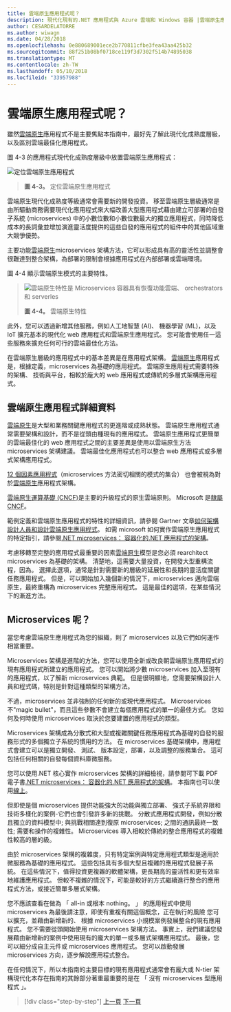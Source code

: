 ```yaml
---
title: 雲端原生應用程式呢？
description: 現代化現有的.NET 應用程式與 Azure 雲端和 Windows 容器 |雲端原生應用程式呢？
author: CESARDELATORRE
ms.author: wiwagn
ms.date: 04/28/2018
ms.openlocfilehash: 0e880689001ece2b770811cfbe3fea43aa425b32
ms.sourcegitcommit: 88f251b08bf0718ce119f3d7302f514b74895038
ms.translationtype: MT
ms.contentlocale: zh-TW
ms.lasthandoff: 05/10/2018
ms.locfileid: "33957988"
---
```

# <a name="what-about-cloud-native-applications"></a>雲端原生應用程式呢？

雖然[雲端原生](https://www.gartner.com/doc/3738117/comparing-leading-cloudnative-application-platforms)應用程式不是主要焦點本指南中，最好先了解此現代化成熟度層級，以及區別雲端最佳化應用程式。

圖 4-3 的應用程式現代化成熟度層級中放置雲端原生應用程式：

![定位雲端原生應用程式](./media/image3.png)

> **圖 4-3。** 定位雲端原生應用程式

雲端原生現代化成熟度等級通常會需要新的開發投資。 移至雲端原生層級通常是由所驅動商務需要現代化應用程式來大幅改善大型應用程式藉由建立可部署的自發子系統 (microservices) 中的小數位數和小數位數最大的獨立應用程式，同時降低成本的長詞彙並增加演進靈活度提供的這些自發的應用程式的組件中的其他區域重大競爭優勢。 

主要功能[雲端原生](https://www.gartner.com/doc/3181919/architect-design-cloudnative-applications)microservices 架構方法，它可以形成具有高的靈活性並調整會很難達到整合架構，為部署的限制會根據應用程式在內部部署或雲端環境。

圖 4-4 顯示雲端原生模式的主要特性。  

> ![雲端原生特性是 Microservices 容器具有恢復功能雲端、 orchestrators 和 serverles](./media/image4.png)
>
> **圖 4-4。** 雲端原生特性

此外，您可以透過新增其他服務，例如人工地智慧 (AI)、 機器學習 (ML)，以及 IoT 擴充基本的現代化 web 應用程式和雲端原生應用程式。 您可能會使用任一這些服務來擴充任何可行的雲端最佳化方法。

在雲端原生層級的應用程式中的基本差異是在應用程式架構。 [雲端原生](https://www.gartner.com/doc/3738117/comparing-leading-cloudnative-application-platforms)應用程式是，根據定義，microservices 為基礎的應用程式。 雲端原生應用程式需要特殊的架構、 技術與平台，相較於龐大的 web 應用程式或傳統的多層式架構應用程式。

## <a name="cloud-native-applications-details"></a>雲端原生應用程式詳細資料

[雲端原生](https://www.gartner.com/doc/3181919/architect-design-cloudnative-applications)是大型和業務關鍵應用程式的更進階或成熟狀態。 雲端原生應用程式通常需要架構和設計，而不是從頭由種現有的應用程式。 雲端原生應用程式更簡單的雲端最佳化的 web 應用程式之間的主要差異是使用以雲端原生方法 microservices 架構建議。 雲端最佳化應用程式也可以整合 web 應用程式或多層式架構應用程式。

[12 個因素應用程式](https://12factor.net/)（microservices 方法密切相關的模式的集合） 也會被視為對於[雲端原生](https://www.gartner.com/doc/3738117/comparing-leading-cloudnative-application-platforms)應用程式架構。

[雲端原生運算基礎 (CNCF)](https://www.cncf.io/)是主要的升級程式的原生雲端原則。 Microsoft 是[隸屬 CNCF](https://azure.microsoft.com/blog/announcing-cncf/)。

範例定義和雲端原生應用程式的特性的詳細資訊，請參閱 Gartner 文章[如何架構設計人員和設計雲端原生應用程式](https://www.gartner.com/doc/3181919/architect-design-cloudnative-applications)。 如需 microsoft 如何實作雲端原生應用程式的特定指引，請參閱[.NET microservices： 容器化的.NET 應用程式的架構](https://aka.ms/microservicesebook)。

考慮移轉至完整的應用程式最重要的因素[雲端原生](https://www.gartner.com/doc/3738117/comparing-leading-cloudnative-application-platforms)模型是您必須 rearchitect microservices 為基礎的架構。 清楚地，這需要大量投資，在開發大型重構流程，因為。 選擇此選項，通常是針對需要新的層級的延展性和長期的靈活度關鍵任務應用程式。 但是，可以開始加入幾個新的情況下，microservices 邁向雲端原生，最終重構為 microservices 完整應用程式。 這是最佳的選項，在某些情況下的漸進方法。

## <a name="what-about-microservices"></a>Microservices 呢？ 

當您考慮雲端原生應用程式為您的組織，則了 microservices 以及它們如何運作相當重要。

Microservices 架構是進階的方法，您可以使用全新或改良朝雲端原生應用程式的現有應用程式所建立的應用程式。 您可以開始將少數 microservices 加入至現有的應用程式，以了解新 microservices 典範。 但是很明顯地，您需要架構設計人員和程式碼，特別是針對這種類型的架構方法。

不過，microservices 並非強制的任何新的或現代應用程式。 Microservices 不"magic bullet"，而且這些參數不會建立每個應用程式的單一的最佳方式。 您如何及何時使用 microservices 取決於您要建置的應用程式的類型。

Microservices 架構成為分散式和大型或複雜關鍵任務應用程式為基礎的自發的服務形式的多個獨立子系統的慣用的方法。 在 microservices 基礎架構中，應用程式會建立可以是獨立開發、 測試、 版本設定，部署，以及調整的服務集合。 這可包括任何相關的自發每個資料庫微服務。

您可以使用.NET 核心實作 microservices 架構的詳細檢視，請參閱可下載 PDF 電子書[.NET microservices： 容器化的.NET 應用程式的架構](https://aka.ms/microservicesebook)。 本指南也可以使用[線上](../../microservices-architecture/index.md)。

但即使是個 microservices 提供功能強大的功能與獨立部署、 強式子系統界限和技術多樣化的案例-它們也會引發許多新的挑戰。 分散式應用程式開發，例如分散且獨立的資料模型中; 與挑戰相關達到復原 microservices; 之間的通訊最終一致性; 需要和操作的複雜性。 Microservices 導入相較於傳統的整合應用程式的複雜性較高的層的級。

由於 microservices 架構的複雜度，只有特定案例與特定應用程式類型是適用於微服務為基礎的應用程式。 這些包括具有多個大型且複雜的應用程式發展子系統。 在這些情況下，值得投資更複雜的軟體架構，更長期高的靈活性和更有效率地維護應用程式。 但較不複雜的情況下，可能是較好的方式繼續進行整合的應用程式方法，或接近簡單多層式架構。

您不應該查看在做為 「 all-in 或根本 nothing。 」 的應用程式中使用 microservices 為最後請注意，即使有重複有關這個概念，正在執行的風險 您可以擴充，並藉由新增新的、 根據 microservices 小規模案例發展整合的現有應用程式。 您不需要從頭開始使用 microservices 架構方法。 事實上，我們建議您發展藉由新增新的案例中使用現有的龐大的單一或多層式架構應用程式。 最後，您可以細分成自主元件或 microservices 應用程式。 您可以啟動發展 microservices 方向，逐步解說應用程式整合。

在任何情況下，所以本指南的主要目標的現有應用程式通常會有龐大或 N-tier 架構現代化本存在指南的其餘部分著重最重要的是在 「 沒有 microservices 型應用程式 」。


>[!div class="step-by-step"]
[上一頁](microsoft-technologies-in-cloud-optimized-applications.md)
[下一頁](deploy-existing-net-apps-as-windows-containers.md)
